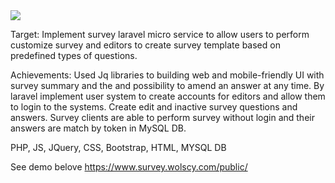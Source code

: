 <img src="http://wolscy.com/czarna/images/surveypilon.png">

Target:
Implement survey laravel micro service to allow users to perform customize survey and editors to create survey template based on predefined types of questions.

Achievements:
Used Jq libraries to building web and mobile-friendly UI with survey summary and the and possibility to amend an answer at any time. By laravel implement user system to create accounts for editors and allow them to login to the systems. Create edit and inactive survey questions and answers. Survey clients are able to perform survey without login and their answers are match by token in MySQL DB.

PHP, JS, JQuery, CSS, Bootstrap, HTML, MYSQL DB

See demo belove
https://www.survey.wolscy.com/public/

